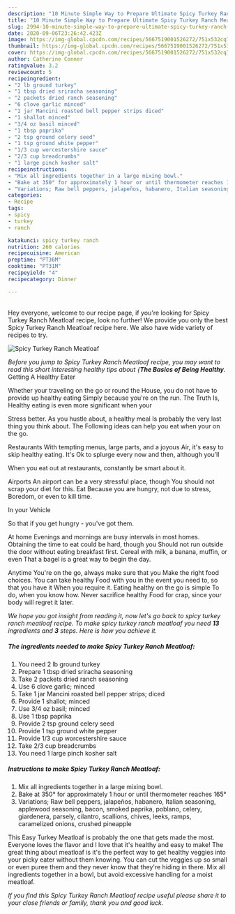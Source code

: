 ```yaml
---
description: "10 Minute Simple Way to Prepare Ultimate Spicy Turkey Ranch Meatloaf"
title: "10 Minute Simple Way to Prepare Ultimate Spicy Turkey Ranch Meatloaf"
slug: 2994-10-minute-simple-way-to-prepare-ultimate-spicy-turkey-ranch-meatloaf
date: 2020-09-06T23:26:42.423Z
image: https://img-global.cpcdn.com/recipes/5667519001526272/751x532cq70/spicy-turkey-ranch-meatloaf-recipe-main-photo.jpg
thumbnail: https://img-global.cpcdn.com/recipes/5667519001526272/751x532cq70/spicy-turkey-ranch-meatloaf-recipe-main-photo.jpg
cover: https://img-global.cpcdn.com/recipes/5667519001526272/751x532cq70/spicy-turkey-ranch-meatloaf-recipe-main-photo.jpg
author: Catherine Conner
ratingvalue: 3.2
reviewcount: 5
recipeingredient:
- "2 lb ground turkey"
- "1 tbsp dried sriracha seasoning"
- "2 packets dried ranch seasoning"
- "6 clove garlic minced"
- "1 jar Mancini roasted bell pepper strips diced"
- "1 shallot minced"
- "3/4 oz basil minced"
- "1 tbsp paprika"
- "2 tsp ground celery seed"
- "1 tsp ground white pepper"
- "1/3 cup worcestershire sauce"
- "2/3 cup breadcrumbs"
- "1 large pinch kosher salt"
recipeinstructions:
- "Mix all ingredients together in a large mixing bowl."
- "Bake at 350° for approximately 1 hour or until thermometer reaches 165°"
- "Variations; Raw bell peppers, jalapeños, habanero, Italian seasoning, applewood seasoning, bacon, smoked paprika, poblano, celery, giardenera, parsely, cilantro, scallions, chives, leeks, ramps, caramelized onions, crushed pineapple"
categories:
- Recipe
tags:
- spicy
- turkey
- ranch

katakunci: spicy turkey ranch 
nutrition: 260 calories
recipecuisine: American
preptime: "PT36M"
cooktime: "PT31M"
recipeyield: "4"
recipecategory: Dinner

---
```

<br>
Hey everyone, welcome to our recipe page, if you're looking for Spicy Turkey Ranch Meatloaf recipe, look no further! We provide you only the best Spicy Turkey Ranch Meatloaf recipe here. We also have wide variety of recipes to try.
<br>


![Spicy Turkey Ranch Meatloaf](https://img-global.cpcdn.com/recipes/5667519001526272/751x532cq70/spicy-turkey-ranch-meatloaf-recipe-main-photo.jpg)

<i>Before you jump to Spicy Turkey Ranch Meatloaf recipe, you may want to read this short interesting healthy tips about {<strong>The Basics of Being Healthy</strong>.</i>
Getting A Healthy Eater

Whether your traveling on the go or round the
House, you do not have to provide up healthy eating
Simply because you're on the run. The Truth Is,
Healthy eating is even more significant when your



Stress better. As you hustle about, a healthy meal
Is probably the very last thing you think about. The
Following ideas can help you eat when your on the go.

Restaurants
With tempting menus, large parts, and a joyous 
Air, it's easy to skip healthy eating. It's
Ok to splurge every now and then, although you'll

When you eat out at restaurants, constantly be smart
about it.

Airports
An airport can be a very stressful place, though 
You should not scrap your diet for this. Eat
Because you are hungry, not due to stress,
Boredom, or even to kill time.

In your Vehicle 

So that if you get hungry - you've got them.

At home
Evenings and mornings are busy intervals in most homes.
Obtaining the time to eat could be hard, though you
Should not run outside the door without eating breakfast
first. Cereal with milk, a banana, muffin, or even
That a bagel is a great way to begin the day.

Anytime You're on the go, always make sure that you
Make the right food choices. You can take healthy
Food with you in the event you need to, so that you have it
When you require it. Eating healthy on the go is simple 
To do, when you know how. Never sacrifice healthy
Food for crap, since your body will regret it later.


<i>We hope you got insight from reading it, now let's go back to spicy turkey ranch meatloaf recipe. To make spicy turkey ranch meatloaf you need <strong>13</strong> ingredients and <strong>3</strong> steps. Here is how you achieve it.
</i>

##### The ingredients needed to make Spicy Turkey Ranch Meatloaf:

1. You need 2 lb ground turkey
1. Prepare 1 tbsp dried sriracha seasoning
1. Take 2 packets dried ranch seasoning
1. Use 6 clove garlic; minced
1. Take 1 jar Mancini roasted bell pepper strips; diced
1. Provide 1 shallot; minced
1. Use 3/4 oz basil; minced
1. Use 1 tbsp paprika
1. Provide 2 tsp ground celery seed
1. Provide 1 tsp ground white pepper
1. Provide 1/3 cup worcestershire sauce
1. Take 2/3 cup breadcrumbs
1. You need 1 large pinch kosher salt


##### Instructions to make Spicy Turkey Ranch Meatloaf:

1. Mix all ingredients together in a large mixing bowl.
1. Bake at 350° for approximately 1 hour or until thermometer reaches 165°
1. Variations; Raw bell peppers, jalapeños, habanero, Italian seasoning, applewood seasoning, bacon, smoked paprika, poblano, celery, giardenera, parsely, cilantro, scallions, chives, leeks, ramps, caramelized onions, crushed pineapple


This Easy Turkey Meatloaf is probably the one that gets made the most. Everyone loves the flavor and I love that it&#39;s healthy and easy to make! The great thing about meatloaf is it&#39;s the perfect way to get healthy veggies into your picky eater without them knowing. You can cut the veggies up so small or even puree them and they never know that they&#39;re hiding in there. Mix all ingredients together in a bowl, but avoid excessive handling for a moist meatloaf. 

<i>If you find this Spicy Turkey Ranch Meatloaf recipe useful please share it to your close friends or family, thank you and good luck.</i>
